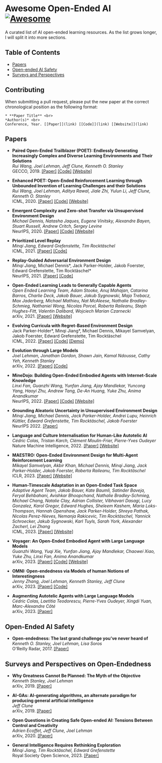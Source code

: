 # Awesome Open-Ended AI [![Awesome](https://awesome.re/badge.svg)](https://awesome.re)
A curated list of AI open-ended learning resources. As the list grows longer, I will split it into more sections.

## Table of Contents
* [Papers](#papers)
* [Open-ended AI Safety](#safety)
* [Surveys and Perspectives](#surveys)

## <a name="contributing"></a> Contributing
When submitting a pull request, please put the new paper at the correct chronological position as the following format: <br>
```
* **Paper Title** <br>
*Author(s)* <br>
Conference, Year. [[Paper]](link) [[Code]](link) [[Website]](link)
```

## <a name="papers"></a> Papers

* **Paired Open-Ended Trailblazer (POET): Endlessly Generating Increasingly Complex and Diverse Learning Environments and Their Solutions** <br>
*Rui Wang, Joel Lehman, Jeff Clune, Kenneth O. Stanley* <br>
GECCO, 2019. [[Paper]](https://arxiv.org/abs/1901.01753) [[Code]](https://github.com/uber-research/poet) [[Website]](https://www.uber.com/en-CA/blog/poet-open-ended-deep-learning/)

* **Enhanced POET: Open-Ended Reinforcement Learning through Unbounded Invention of Learning Challenges and their Solutions** <br>
*Rui Wang, Joel Lehman, Aditya Rawal, Jiale Zhi, Yulun Li, Jeff Clune, Kenneth O. Stanley* <br>
ICML, 2020. [[Paper]](https://arxiv.org/abs/2003.08536) [[Code]](https://github.com/uber-research/poet) [[Website]](https://www.uber.com/en-CA/blog/enhanced-poet-machine-learning/)

* **Emergent Complexity and Zero-shot Transfer via Unsupervised Environment Design** <br>
*Michael Dennis, Natasha Jaques, Eugene Vinitsky, Alexandre Bayen, Stuart Russell, Andrew Critch, Sergey Levine* <br>
NeurIPS, 2020. [[Paper]](https://arxiv.org/abs/2012.02096) [[Code]](https://github.com/google-research/google-research/tree/master/social_rl/adversarial_env) [[Website]](https://ai.googleblog.com/2021/03/paired-new-multi-agent-approach-for.html)

* **Prioritized Level Replay** <br>
*Minqi Jiang, Edward Grefenstette, Tim Rocktäschel* <br>
ICML, 2021. [[Paper]](https://arxiv.org/abs/2010.03934) [[Code]](https://github.com/facebookresearch/level-replay)

* **Replay-Guided Adversarial Environment Design** <br>
*Minqi Jiang*, Michael Dennis*, Jack Parker-Holder, Jakob Foerster, Edward Grefenstette, Tim Rocktäschel* <br>
NeurIPS, 2021. [[Paper]](https://arxiv.org/abs/2110.02439) [[Code]](https://github.com/facebookresearch/dcd)

* **Open-Ended Learning Leads to Generally Capable Agents** <br>
*Open Ended Learning Team, Adam Stooke, Anuj Mahajan, Catarina Barros, Charlie Deck, Jakob Bauer, Jakub Sygnowski, Maja Trebacz, Max Jaderberg, Michael Mathieu, Nat McAleese, Nathalie Bradley-Schmieg, Nathaniel Wong, Nicolas Porcel, Roberta Raileanu, Steph Hughes-Fitt, Valentin Dalibard, Wojciech Marian Czarnecki* <br>
arXiv, 2021. [[Paper]](https://arxiv.org/abs/2107.12808) [[Website]](https://www.deepmind.com/blog/generally-capable-agents-emerge-from-open-ended-play)

* **Evolving Curricula with Regret-Based Environment Design** <br>
Jack Parker-Holder*, Minqi Jiang*, Michael Dennis, Mikayel Samvelyan, Jakob Foerster, Edward Grefenstette, Tim Rocktäschel <br>
ICML, 2022. [[Paper]](https://arxiv.org/abs/2203.01302) [[Code]](https://github.com/facebookresearch/dcd) [[Demo]](https://accelagent.github.io/)

* **Evolution through Large Models** <br>
*Joel Lehman, Jonathan Gordon, Shawn Jain, Kamal Ndousse, Cathy Yeh, Kenneth Stanley* <br>
arXiv, 2022. [[Paper]](https://arxiv.org/abs/2206.08896) [[Code]](https://github.com/CarperAI/OpenELM)

* **MineDojo: Building Open-Ended Embodied Agents with Internet-Scale Knowledge** <br>
*Linxi Fan, Guanzhi Wang, Yunfan Jiang, Ajay Mandlekar, Yuncong Yang, Haoyi Zhu, Andrew Tang, De-An Huang, Yuke Zhu, Anima Anandkumar* <br>
NeurIPS, 2022. [[Paper]](https://arxiv.org/abs/2206.08853) [[Code]](https://github.com/MineDojo/MineDojo) [[Website]](https://minedojo.org/)

* **Grounding Aleatoric Uncertainty in Unsupervised Environment Design** <br>
*Minqi Jiang, Michael Dennis, Jack Parker-Holder, Andrei Lupu, Heinrich Küttler, Edward Grefenstette, Tim Rocktäschel, Jakob Foerster* <br>
NeurIPS 2022. [[Paper]](https://arxiv.org/abs/2207.05219)

* **Language and Culture Internalisation for Human-Like Autotelic AI** <br>
*Cédric Colas, Tristan Karch, Clément Moulin-Frier, Pierre-Yves Oudeyer* <br>
Nature Machine Intelligence, 2022. [[Paper]](https://arxiv.org/abs/2206.01134) [[Website]](https://vygotskian-autotelic-ai.github.io/)

* **MAESTRO: Open-Ended Environment Design for Multi-Agent Reinforcement Learning** <br>
*Mikayel Samvelyan, Akbir Khan, Michael Dennis, Minqi Jiang, Jack Parker-Holder, Jakob Foerster, Roberta Raileanu, Tim Rocktäschel* <br>
ICLR, 2023. [[Paper]](https://arxiv.org/abs/2303.03376) [[Website]](https://sites.google.com/view/maestro-ued)

* **Human-Timescale Adaptation in an Open-Ended Task Space** <br>
*Adaptive Agent Team, Jakob Bauer, Kate Baumli, Satinder Baveja, Feryal Behbahani, Avishkar Bhoopchand, Nathalie Bradley-Schmieg, Michael Chang, Natalie Clay, Adrian Collister, Vibhavari Dasagi, Lucy Gonzalez, Karol Gregor, Edward Hughes, Sheleem Kashem, Maria Loks-Thompson, Hannah Openshaw, Jack Parker-Holder, Shreya Pathak, Nicolas Perez-Nieves, Nemanja Rakicevic, Tim Rocktäschel, Yannick Schroecker, Jakub Sygnowski, Karl Tuyls, Sarah York, Alexander Zacherl, Lei Zhang* <br>
ICML, 2023. [[Paper]](https://arxiv.org/abs/2301.07608) [[Website]](https://sites.google.com/view/adaptive-agent/)

* **Voyager: An Open-Ended Embodied Agent with Large Language Models** <br>
*Guanzhi Wang, Yuqi Xie, Yunfan Jiang, Ajay Mandlekar, Chaowei Xiao, Yuke Zhu, Linxi Fan, Anima Anandkumar* <br>
arXiv, 2023. [[Paper]](https://arxiv.org/abs/2305.16291) [[Code]](https://github.com/MineDojo/Voyager) [[Website]](https://voyager.minedojo.org/)

* **OMNI: Open-endedness via Models of human Notions of Interestingness** <br>
*Jenny Zhang, Joel Lehman, Kenneth Stanley, Jeff Clune* <br>
arXiv, 2023. [[Paper]](https://arxiv.org/abs/2306.01711) [[Code]](https://github.com/jennyzzt/omni)

* **Augmenting Autotelic Agents with Large Language Models** <br>
*Cédric Colas, Laetitia Teodorescu, Pierre-Yves Oudeyer, Xingdi Yuan, Marc-Alexandre Côté* <br>
arXiv, 2023. [[Paper]](https://arxiv.org/abs/2305.12487)


## <a name="surveys"></a> Open-Ended AI Safety

* **Open-endedness: The last grand challenge you’ve never heard of** <br>
*Kenneth O. Stanley, Joel Lehman, Lisa Soros* <br>
O'Reilly Radar, 2017. [[Paper]](https://www.oreilly.com/radar/open-endedness-the-last-grand-challenge-youve-never-heard-of/)

## <a name="safety"></a> Surveys and Perspectives on Open-Endedness
* **Why Greatness Cannot Be Planned: The Myth of the Objective** <br>
*Kenneth Stanley, Joel Lehman* <br>
arXiv, 2019. [[Paper]](https://link.springer.com/book/10.1007/978-3-319-15524-1)

* **AI-GAs: AI-generating algorithms, an alternate paradigm for producing general artificial intelligence** <br>
*Jeff Clune* <br>
arXiv, 2019. [[Paper]](https://arxiv.org/abs/1905.10985)

* **Open Questions in Creating Safe Open-ended AI: Tensions Between Control and Creativity** <br>
*Adrien Ecoffet, Jeff Clune, Joel Lehman* <br>
arXiv, 2020. [[Paper]](https://arxiv.org/abs/2006.07495) 

* **General Intelligence Requires Rethinking Exploration** <br>
*Minqi Jiang, Tim Rocktäschel, Edward Grefenstette* <br>
Royal Society Open Science, 2023. [[Paper]](https://arxiv.org/abs/2211.07819)

